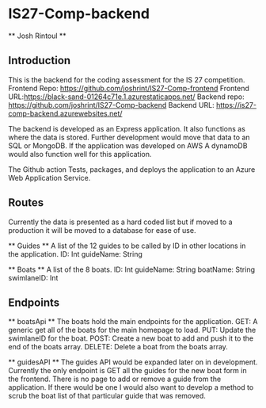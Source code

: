 # IS27-Comp-backend
** Josh Rintoul **
## Introduction
This is the backend for the coding assessment for the IS 27 competition.
Frontend Repo: https://github.com/joshrint/IS27-Comp-frontend
Frontend URL:https://black-sand-01264c71e.1.azurestaticapps.net/
Backend repo: https://github.com/joshrint/IS27-Comp-backend
Backend URL: https://is27-comp-backend.azurewebsites.net/

The backend is developed as an Express application. It also functions as where the data is stored. Further development would move that data to an SQL or MongoDB. If the application was developed on AWS A dynamoDB would also function well for this application.

The Github action Tests, packages, and deploys the application to an Azure Web Application Service.

## Routes
 Currently the data is presented as a hard coded list but if moved to a production it will be moved to a database for ease of use.

** Guides ** A list of the 12 guides to be called by ID in other locations in the application.
ID: Int
guideName: String

** Boats ** A list of the 8 boats.
ID: Int
guideName: String
boatName: String
swimlaneID: Int

## Endpoints
** boatsApi **
The boats hold the main endpoints for the application.
GET: A generic get all of the boats for the main homepage to load.
PUT: Update the swimlaneID for the boat.
POST: Create a new boat to add and push it to the end of the boats array.
DELETE: Delete a boat from the boats array.

** guidesAPI **
The guides API would be expanded later on in development. Currently the only endpoint is GET all the guides for the new boat form in the frontend.
There is no page to add or remove a guide from the application. If there would be one I would also want to develop a method to scrub the boat list of that particular guide that was removed.